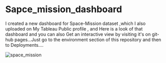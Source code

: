 # Sapce_mission_dashboard

I created a new dashboard for Space-Mission dataset ,which I also uploaded on My Tableau Public profile , and Here is a look of that dashboard and you can also Get an interactive view by visiting it's on git-hub pages...Just go to the environment section of this repository and then to Deployments....

![space_mission](https://user-images.githubusercontent.com/86911558/201661694-e78b3b61-fd15-4d61-acaf-fb8b2bbeb983.png)
